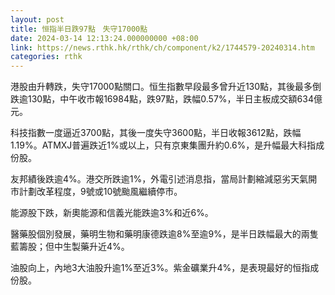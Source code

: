 ```yaml
---
layout: post
title: 恒指半日跌97點　失守17000點
date: 2024-03-14 12:13:24.000000000 +08:00
link: https://news.rthk.hk/rthk/ch/component/k2/1744579-20240314.htm
categories: rthk
---
```


港股由升轉跌，失守17000點關口。恒生指數早段最多曾升近130點，其後最多倒跌逾130點，中午收市報16984點，跌97點，跌幅0.57%，半日主板成交額634億元。

科技指數一度逼近3700點，其後一度失守3600點，半日收報3612點，跌幅1.19%。ATMXJ普遍跌近1%或以上，只有京東集團升約0.6%，是升幅最大科指成份股。

友邦績後跌逾4%。港交所跌逾1%，外電引述消息指，當局計劃縮減惡劣天氣開市計劃改革程度，9號或10號颱風繼續停市。

能源股下跌，新奧能源和信義光能跌逾3%和近6%。

醫藥股個別發展，藥明生物和藥明康德跌逾8%至逾9%，是半日跌幅最大的兩隻藍籌股；但中生製藥升近4%。

油股向上，內地3大油股升逾1%至近3%。紫金礦業升4%，是表現最好的恒指成份股。
